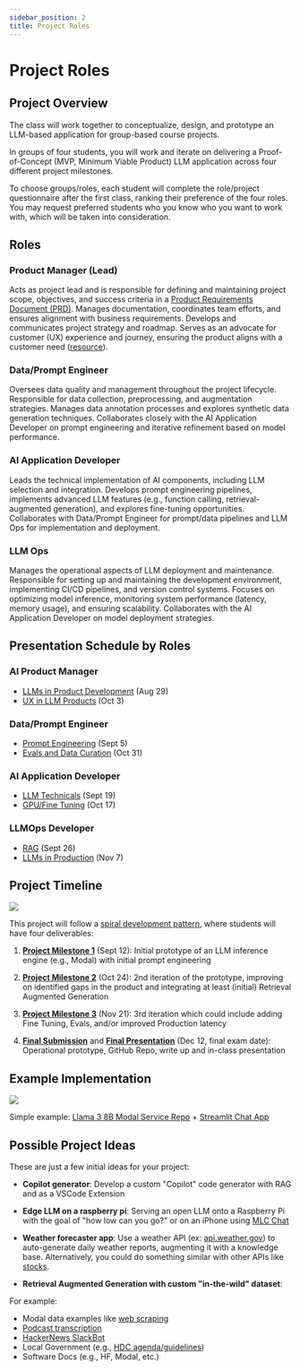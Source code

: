 ```yaml
---
sidebar_position: 2
title: Project Roles
---
```


# Project Roles

## Project Overview

The class will work together to conceptualize, design, and prototype an LLM-based application for group-based course projects.

In groups of four students, you will work and iterate on delivering a Proof-of-Concept (MVP, Minimum Viable Product) LLM application across four different project milestones.

To choose groups/roles, each student will complete the role/project questionnaire after the first class, ranking their preference of the four roles. You may request preferred students who you know who you want to work with, which will be taken into consideration.

## Roles

### Product Manager (Lead)

Acts as project lead and is responsible for defining and maintaining project scope, objectives, and success criteria in a [Product Requirements Document (PRD)](https://theproductmanager.com/topics/product-requirements-document/). Manages documentation, coordinates team efforts, and ensures alignment with business requirements. Develops and communicates project strategy and roadmap. Serves as an advocate for customer (UX) experience and journey, ensuring the product aligns with a customer need ([resource](https://medium.com/@liuyueguang96/llm-application-2-3-ai-product-management-838e1298c0bb)).

### Data/Prompt Engineer

Oversees data quality and management throughout the project lifecycle. Responsible for data collection, preprocessing, and augmentation strategies. Manages data annotation processes and explores synthetic data generation techniques. Collaborates closely with the AI Application Developer on prompt engineering and iterative refinement based on model performance.

### AI Application Developer

Leads the technical implementation of AI components, including LLM selection and integration. Develops prompt engineering pipelines, implements advanced LLM features (e.g., function calling, retrieval-augmented generation), and explores fine-tuning opportunities. Collaborates with Data/Prompt Engineer for prompt/data pipelines and LLM Ops for implementation and deployment.

### LLM Ops

Manages the operational aspects of LLM deployment and maintenance. Responsible for setting up and maintaining the development environment, implementing CI/CD pipelines, and version control systems. Focuses on optimizing model inference, monitoring system performance (latency, memory usage), and ensuring scalability. Collaborates with the AI Application Developer on model deployment strategies.

## Presentation Schedule by Roles

### AI Product Manager
- [LLMs in Product Development](../case-studies/case1-product-management) (Aug 29)
- [UX in LLM Products](../case-studies/case5-industry-practices) (Oct 3)

### Data/Prompt Engineer
- [Prompt Engineering](../case-studies/case2-prompt-engineering) (Sept 5)
- [Evals and Data Curation](../case-studies/case7-evals-data) (Oct 31)

### AI Application Developer
- [LLM Technicals](../case-studies/case3-llm-technicals) (Sept 19)
- [GPU/Fine Tuning](../case-studies/case6-fine-tuning) (Oct 17)

### LLMOps Developer
- [RAG](../case-studies/case4-rag) (Sept 26)
- [LLMs in Production](../case-studies/case8-production) (Nov 7)

## Project Timeline

![](/img/spiral.png)

This project will follow a [spiral development pattern](https://www.geeksforgeeks.org/software-engineering-spiral-model/), where students will have four deliverables:

1. [**Project Milestone 1**](milestone1.md) (Sept 12): Initial prototype of an LLM inference engine (e.g., Modal) with initial prompt engineering

2. [**Project Milestone 2**](milestone2.md) (Oct 24): 2nd iteration of the prototype, improving on identified gaps in the product and integrating at least (initial) Retrieval Augmented Generation

3. [**Project Milestone 3**](milestone3.md) (Nov 21): 3rd iteration which could include adding Fine Tuning, Evals, and/or improved Production latency

4. [**Final Submission**](final-submission.md) and [**Final Presentation**](final-presentation.md) (Dec 12, final exam date): Operational prototype, GitHub Repo, write up and in-class presentation

## Example Implementation

![](/img/ai-application.jpeg)

Simple example: [Llama 3 8B Modal Service Repo](https://github.com/dsba6010-llm-applications/modal-llama-3-8b-serving) + [Streamlit Chat App](https://github.com/dsba6010-llm-applications/modal-streamlit-chat)

## Possible Project Ideas

These are just a few initial ideas for your project:

- **Copilot generator**: Develop a custom "Copilot" code generator with RAG and as a VSCode Extension

- **Edge LLM on a raspberry pi**: Serving an open LLM onto a Raspberry Pi with the goal of "how low can you go?" or on an iPhone using [MLC Chat](https://llm.mlc.ai/docs/get_started/introduction.html)

- **Weather forecaster app**: Use a weather API (ex: [api.weather.gov](https://api.weather.gov/points/38.8894,-77.0352)) to auto-generate daily weather reports, augmenting it with a knowledge base. Alternatively, you could do something similar with other APIs like [stocks](https://modal.com/docs/examples/fetch_stock_prices).

- **Retrieval Augmented Generation with custom "in-the-wild" dataset**: 

For example:
  - Modal data examples like [web scraping](https://modal.com/docs/examples/web-scraper)
  - [Podcast transcription](https://modal.com/docs/examples/whisper-transcriber)
  - [HackerNews SlackBot](https://modal.com/docs/examples/hackernews_alerts)
  - Local Government (e.g., [HDC agenda/guidelines](https://github.com/wesslen/hdc-agenda-retrieval/tree/main))
  - Software Docs (e.g., HF, Modal, etc.)